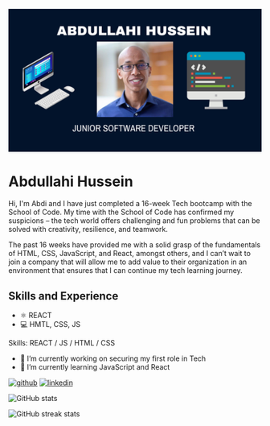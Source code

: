 ![Junior Software Developer](https://github.com/Coding-Abdi/Coding-Abdi/blob/main/Banner.png)

# Abdullahi Hussein
Hi, I'm Abdi and I have just completed a 16-week Tech bootcamp with the School of Code. My time with the School of Code has confirmed my suspicions – the tech world offers challenging and fun problems that can be solved with creativity, resilience, and teamwork.

The past 16 weeks have provided me with a solid grasp of the fundamentals of HTML, CSS, JavaScript, and React, amongst others, and I can’t wait to join a company that will allow me to add value to their organization in an environment that ensures that I can continue my tech learning journey.

## Skills and Experience
* :atom_symbol: REACT
* :computer: HMTL, CSS, JS

Skills: REACT / JS / HTML / CSS

- 🔭 I’m currently working on securing my first role in Tech 
- 🌱 I’m currently learning JavaScript and React  


[<img src='https://cdn.jsdelivr.net/npm/simple-icons@3.0.1/icons/github.svg' alt='github' height='40'>](https://github.com/Coding-Abdi)  [<img src='https://cdn.jsdelivr.net/npm/simple-icons@3.0.1/icons/linkedin.svg' alt='linkedin' height='40'>](https://www.linkedin.com/in/www.linkedin.com/in/codingabdi/)  

![GitHub stats](https://github-readme-stats.vercel.app/api?username=Coding-Abdi&show_icons=true)  

![GitHub streak stats](https://streak-stats.demolab.com/?user=Coding-Abdi)  

